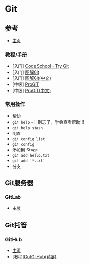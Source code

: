 # Git

## 参考

* [主页](http://git-scm.com/)

### 教程/手册

* [入门] [Code School - Try Git](http://try.github.io/levels/1/challenges/1)
* [入门] [图解Git](http://marklodato.github.io/visual-git-guide/index-en.html)
* [入门] [图解Git(中文)](http://marklodato.github.io/visual-git-guide/index-zh-cn.html)
* [中级] [ProGIT](http://git-scm.com/book)
* [中级] [ProGIT(中文)](http://git-scm.com/book/zh)

### 常用操作

* 帮助
 * `git help` - !!!别忘了，学会查看帮助!!!
 * `git help stash`
* 配置
 * `git config list`
 * `git config`
* 添加到 Stage
 * `git add hello.txt`
 * `git add '*.txt'`
* 分支

## Git服务器

### GitLab

* [主页](http://gitlab.org/)

## Git托管

### GitHub

* [主页](https://github.com/)
* [教程][GotGitHub(蒋鑫)](http://www.worldhello.net/gotgithub/)